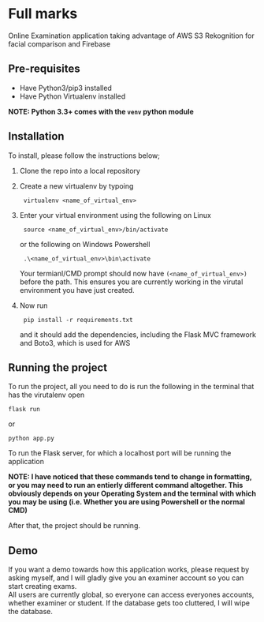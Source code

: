 # Full marks

Online Examination application taking advantage of AWS S3 Rekognition for facial comparison and Firebase

## Pre-requisites
- Have Python3/pip3 installed
- Have Python Virtualenv installed

**NOTE: Python 3.3+ comes with the `venv` python module**

## Installation

To install, please follow the instructions below;

1. Clone the repo into a local repository
2. Create a new virtualenv by typoing

        virtualenv <name_of_virtual_env>

3. Enter your virtual environment using the following on Linux

        source <name_of_virtual_env>/bin/activate

    or the following on Windows Powershell

        .\<name_of_virtual_env>\bin\activate

    Your termianl/CMD prompt should now have `(<name_of_virtual_env>)` before the path. This ensures you are currently working in the virutal environment you have just created.
4. Now run

        pip install -r requirements.txt

    and it should add the dependencies, including the Flask MVC framework and Boto3, which is used for AWS

## Running the project

To run the project, all you need to do is run the following in the terminal that has the virutalenv open

    flask run

or

    python app.py

To run the Flask server, for which a localhost port will be running the application

**NOTE: I have noticed that these commands tend to change in formatting, or you may need to run an entierly different command altogether. This obviously depends on your Operating System and the terminal with which you may be using (i.e. Whether you are using Powershell or the normal CMD)**

After that, the project should be running.

## Demo

If you want a demo towards how this application works, please request by asking myself, and I will gladly give you an examiner account so you can start creating exams. <br>
All users are currently global, so everyone can access everyones accounts, whether examiner or student. If the database gets too cluttered, I will wipe the database.